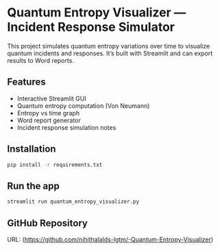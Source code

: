 # Quantum Entropy Visualizer — Incident Response Simulator

This project simulates quantum entropy variations over time to visualize quantum incidents and responses.
It’s built with Streamlit and can export results to Word reports.

## Features
- Interactive Streamlit GUI
- Quantum entropy computation (Von Neumann)
- Entropy vs time graph
- Word report generator
- Incident response simulation notes

## Installation
```bash
pip install -r requirements.txt
```

## Run the app
```bash
streamlit run quantum_entropy_visualizer.py
```

## GitHub Repository
URL: (https://github.com/nihithalalds-lgtm/-Quantum-Entropy-Visualizer)

